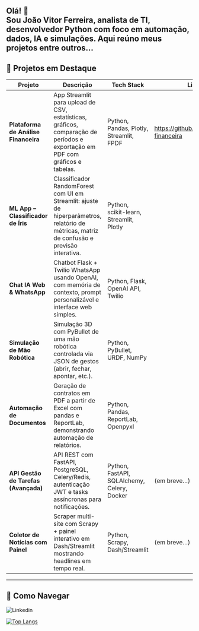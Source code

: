 Olá! 👋  
Sou **João Vitor Ferreira**, analista de TI, desenvolvedor Python com foco em automação, dados, IA e simulações. Aqui reúno meus projetos entre outros... 
---

## 🚀 Projetos em Destaque

| Projeto                          | Descrição                                                      | Tech Stack                     | Link no GitHub                           |
|----------------------------------|----------------------------------------------------------------|--------------------------------|------------------------------------------|
| **Plataforma de Análise Financeira** | App Streamlit para upload de CSV, estatísticas, gráficos, comparação de períodos e exportação em PDF com gráficos e tabelas. | Python, Pandas, Plotly, Streamlit, FPDF | https://github.com/joaovitorfe/analise-financeira |
| **ML App – Classificador de Íris**   | Classificador RandomForest com UI em Streamlit: ajuste de hiperparâmetros, relatório de métricas, matriz de confusão e previsão interativa. | Python, scikit-learn, Streamlit, Plotly    |    |
| **Chat IA Web & WhatsApp**          | Chatbot Flask + Twilio WhatsApp usando OpenAI, com memória de contexto, prompt personalizável e interface web simples.  | Python, Flask, OpenAI API, Twilio          | |
| **Simulação de Mão Robótica**        | Simulação 3D com PyBullet de uma mão robótica controlada via JSON de gestos (abrir, fechar, apontar, etc.). | Python, PyBullet, URDF, NumPy             | |
| **Automação de Documentos**          | Geração de contratos em PDF a partir de Excel com pandas e ReportLab, demonstrando automação de relatórios. | Python, Pandas, ReportLab, Openpyxl        | |
| **API Gestão de Tarefas (Avançada)** | API REST com FastAPI, PostgreSQL, Celery/Redis, autenticação JWT e tasks assíncronas para notificações. | Python, FastAPI, SQLAlchemy, Celery, Docker | (em breve…)                              |
| **Coletor de Notícias com Painel**   | Scraper multi-site com Scrapy + painel interativo em Dash/Streamlit mostrando headlines em tempo real. | Python, Scrapy, Dash/Streamlit               | (em breve…)                              |

---

## 📂 Como Navegar

![Linkedin](https://www.linkedin.com/in/joaovitorferr/)

[![Top Langs](https://github-readme-stats.vercel.app/api/top-langs/?username=joaovitorfe&layout=compact)](https://github.com/joaovitorfe/github-readme-stats)

